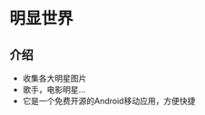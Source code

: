 ﻿明显世界
==============================

介绍
--------
- 收集各大明星图片
- 歌手，电影明星...
- 它是一个免费开源的Android移动应用，方便快捷
